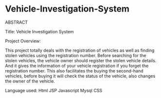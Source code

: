 # Vehicle-Investigation-System


ABSTRACT

Title:    Vehicle Investigation System

Project Overview:

This project totally deals with the registration of vehicles as well as finding stolen vehicles using the registration number.  Before searching for the stolen vehicles, the vehicle owner should register the stolen vehicle details. And it gives the information of your vehicle registration if you forget the registration number.  This also facilitates the buying the second-hand vehicles, before buying it will check the status of the vehicle, also changes the owner of the vehicle.

Language used:
Html
JSP
Javascript
Mysql
CSS
